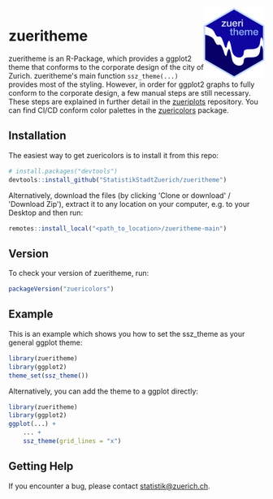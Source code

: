 <img src='pictures/Hexagon_zueritheme.png' align="right" height="138.5" />

# zueritheme

<!-- badges: start -->
<!-- badges: end -->

zueritheme is an R-Package, which provides a ggplot2 theme that conforms to the corporate design of the city of Zurich. zueritheme's main function `ssz_theme(...)` provides most of the styling. However, in order for ggplot2 graphs to fully conform to the corporate design, a few manual steps are still necessary. These steps are explained in further detail in the [zueriplots](https://github.com/StatistikStadtZuerich/zueriplots) repository. You can find CI/CD conform color palettes in the [zuericolors](https://github.com/StatistikStadtZuerich/zuericolors) package.

## Installation

The easiest way to get zuericolors is to install it from this repo:

``` r
# install.packages("devtools")
devtools::install_github("StatistikStadtZuerich/zueritheme")
```

Alternatively, download the files (by clicking 'Clone or download' / 'Download Zip'), extract it to any location on your computer, e.g. to your Desktop and then run:

``` r
remotes::install_local("<path_to_location>/zueritheme-main")
```

## Version
To check your version of zueritheme, run:

``` r
packageVersion("zuericolors")
```

## Example

This is an example which shows you how to set the ssz_theme as your general ggplot theme:

``` r
library(zueritheme)
library(ggplot2)
theme_set(ssz_theme())
```

Alternatively, you can add the theme to a ggplot directly:
``` r
library(zueritheme)
library(ggplot2)
ggplot(...) +
	... +
	ssz_theme(grid_lines = "x")
```

## Getting Help
If you encounter a bug, please contact statistik@zuerich.ch.


